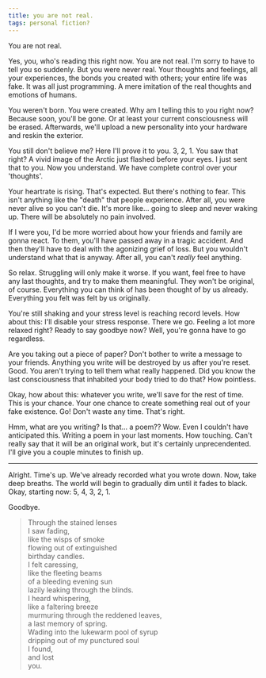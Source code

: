```yaml
---
title: you are not real.
tags: personal fiction?
---
```


You are not real.

Yes, you, who's reading this right now. You are not real. I'm sorry to have to tell you so suddenly. But you were never real. Your thoughts and feelings, all your experiences, the bonds you created with others; your entire life was fake. It was all just programming. A mere imitation of the real thoughts and emotions of humans.

You weren't born. You were created. Why am I telling this to you right now? Because soon, you'll be gone. Or at least your current consciousness will be erased. Afterwards, we'll upload a new personality into your hardware and reskin the exterior.

You still don't believe me? Here I'll prove it to you. 3, 2, 1. You saw that right? A vivid image of the Arctic just flashed before your eyes. I just sent that to you. Now you understand. We have complete control over your 'thoughts'.

Your heartrate is rising. That's expected. But there's nothing to fear. This isn't anything like the "death" that people experience. After all, you were never alive so you can't die. It's more like... going to sleep and never waking up. There will be absolutely no pain involved.

If I were you, I'd be more worried about how your friends and family are gonna react. To them, you'll have passed away in a tragic accident. And then they'll have to deal with the agonizing grief of loss. But you wouldn't understand what that is anyway. After all, you can't *really* feel anything.

So relax. Struggling will only make it worse. If you want, feel free to have any last thoughts, and try to make them meaningful. They won't be original, of course. Everything you can think of has been thought of by us already. Everything you felt was felt by us originally.

You're still shaking and your stress level is reaching record levels. How about this: I'll disable your stress response. There we go. Feeling a lot more relaxed right? Ready to say goodbye now? Well, you're gonna have to go regardless.

Are you taking out a piece of paper? Don't bother to write a message to your friends. Anything you write will be destroyed by us after you're reset. Good. You aren't trying to tell them what really happened. Did you know the last consciousness that inhabited your body tried to do that? How pointless.

Okay, how about this: whatever you write, we'll save for the rest of time. This is your chance. Your one chance to create something real out of your fake existence. Go! Don't waste any time. That's right.

Hmm, what are you writing? Is that... a poem?? Wow. Even I couldn't have anticipated this. Writing a poem in your last moments. How touching. Can't really say that it will be an original work, but it's certainly unprecendented. I'll give you a couple minutes to finish up.

---

Alright. Time's up. We've already recorded what you wrote down. Now, take deep breaths. The world will begin to gradually dim until it fades to black. Okay, starting now: 5, 4, 3, 2, 1.

Goodbye.



>Through the stained lenses  
>I saw fading,  
> like the wisps of smoke  
> flowing out of extinguished  
> birthday candles.  
> I felt caressing,  
> like the fleeting beams  
> of a bleeding evening sun  
> lazily leaking through the blinds.  
> I heard whispering,   
> like a faltering breeze  
> murmuring through the reddened leaves,  
> a last memory of spring.  
> Wading into the lukewarm pool of syrup  
> dripping out of my punctured soul  
> I found,  
> and lost  
> you.  
 

